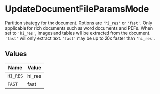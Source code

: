 # UpdateDocumentFileParamsMode

Partition strategy for the document. Options are `'hi_res'` or `'fast'`. Only applicable for rich documents such as word documents and PDFs. When set to `'hi_res'`, images and tables will be extracted from the document. `'fast'` will only extract text. `'fast'` may be up to 20x faster than `'hi_res'`.


## Values

| Name     | Value    |
| -------- | -------- |
| `HI_RES` | hi_res   |
| `FAST`   | fast     |